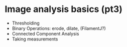 # Image analysis basics (pt3)

- Thresholding
- Binary Operations: erode, dilate, (FilamentJ?)
- Connected Component Analysis
- Taking measurements
